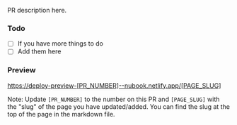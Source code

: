 PR description here.

### Todo

- [ ] If you have more things to do
- [ ] Add them here

### Preview

<https://deploy-preview-[PR_NUMBER]--nubook.netlify.app/[PAGE_SLUG]>

Note: Update `[PR_NUMBER]` to the number on this PR and `[PAGE_SLUG]` with the "slug" of the page you have updated/added. You can find the slug at the top of the page in the markdown file.
